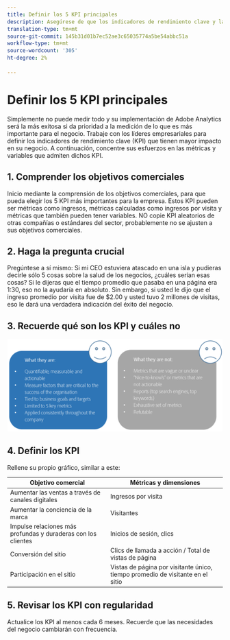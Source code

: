 ```yaml
---
title: Definir los 5 KPI principales
description: Asegúrese de que los indicadores de rendimiento clave y las métricas y dimensiones asociadas se alinean estrechamente con las necesidades comerciales.
translation-type: tm+mt
source-git-commit: 145b31d01b7ec52ae3c65035774a5be54abbc51a
workflow-type: tm+mt
source-wordcount: '305'
ht-degree: 2%

---
```



# Definir los 5 KPI principales

Simplemente no puede medir todo y su implementación de Adobe Analytics será la más exitosa si da prioridad a la medición de lo que es más importante para el negocio. Trabaje con los líderes empresariales para definir los indicadores de rendimiento clave (KPI) que tienen mayor impacto en su negocio. A continuación, concentre sus esfuerzos en las métricas y variables que admiten dichos KPI.

## 1. Comprender los objetivos comerciales

Inicio mediante la comprensión de los objetivos comerciales, para que pueda elegir los 5 KPI más importantes para la empresa. Estos KPI pueden ser métricas como ingresos, métricas calculadas como ingresos por visita y métricas que también pueden tener variables. NO copie KPI aleatorios de otras compañías o estándares del sector, probablemente no se ajusten a sus objetivos comerciales.

## 2. Haga la pregunta crucial

Pregúntese a sí mismo: Si mi CEO estuviera atascado en una isla y pudieras decirle sólo 5 cosas sobre la salud de los negocios, ¿cuáles serían esas cosas? Si le dijeras que el tiempo promedio que pasaba en una página era 1:30, eso no la ayudaría en absoluto. Sin embargo, si usted le dijo que el ingreso promedio por visita fue de $2.00 y usted tuvo 2 millones de visitas, eso le dará una verdadera indicación del éxito del negocio.

## 3. Recuerde qué son los KPI y cuáles no

![](assets/kpis.png)

## 4. Definir los KPI

Rellene su propio gráfico, similar a este:

| Objetivo comercial | Métricas y dimensiones |
| --- | --- |
| Aumentar las ventas a través de canales digitales | Ingresos por visita |
| Aumentar la conciencia de la marca | Visitantes |
| Impulse relaciones más profundas y duraderas con los clientes | Inicios de sesión, clics |
| Conversión del sitio | Clics de llamada a acción / Total de vistas de página |
| Participación en el sitio | Vistas de página por visitante único, tiempo promedio de visitante en el sitio |

## 5. Revisar los KPI con regularidad

Actualice los KPI al menos cada 6 meses. Recuerde que las necesidades del negocio cambiarán con frecuencia.
